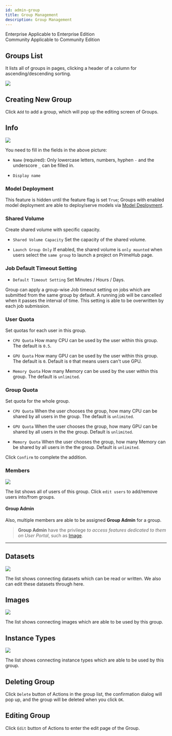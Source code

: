 ```yaml
---
id: admin-group
title: Group Management
description: Group Management
---
```


<div class="label-sect">
  <div class="ee-only tooltip">Enterprise
    <span class="tooltiptext">Applicable to Enterprise Edition</span>
  </div>
  <div class="ce-only tooltip">Community
    <span class="tooltiptext">Applicable to Community Edition</span>
  </div>
</div>

## Groups List

It lists all of groups in pages, clicking a header of a column for ascending/descending sorting.

![](assets/group_12_v27.png)

## Creating New Group

Click `Add` to add a group, which will pop up the editing screen of Groups.

## Info

![](assets/group_add_v33.png)

You need to fill in the fields in the above picture:

+ `Name` (required): Only lowercase letters, numbers, hyphen `-` and the underscore `_` can be filled in.

+ `Display name`

### Model Deployment

This feature is hidden until the feature flag is set `True`; Groups with enabled model deployment are able to deploy/serve models via [Model Deployment](../model-deployment-feature).

### Shared Volume

Create shared volume with specific capacity.

+ `Shared Volume Capacity` Set the capacity of the shared volume.

+ `Launch Group Only` If enabled, the shared volume is `only mounted` when users select the `same group` to launch a project on PrimeHub page.

### Job Default Timeout Setting

+ `Default Timeout Setting` Set Minutes / Hours / Days.

Group can apply a group-wise Job timeout setting on jobs which are submitted from the same group by default. A running job will be cancelled when it passes the interval of time. This setting is able to be overwritten by each job submission.

### User Quota

Set quotas for each user in this group.

+ `CPU Quota` How many CPU can be used by the user within this group. The default is `0.5`.

+ `GPU Quota` How many GPU can be used by the user within this group. The default is `0`. Default is `0` that means users can't use GPU.

+ `Memory Quota` How many Memory can be used by the user within this group. The default is `unlimited`.

### Group Quota

Set quota for the whole group.

+ `CPU Quota` When the user chooses the group, how many CPU can be shared by all users in the group. The default is `unlimited`.

+ `GPU Quota` When the user chooses the group, how many GPU can be shared by all users in the the group. Default is `unlimited`.

+ `Memory Quota` When the user chooses the group, how many Memory can be shared by all users in the the group. Default is `unlimited`.

Click `Confirm` to complete the addition.

### Members

![](assets/group_admin.png)

The list shows all of users of this group. Click `edit users` to add/remove users into/from groups.

#### Group Admin

Also, multiple members are able to be assigned **Group Admin** for a group.

>**Group Admin** have the privilege *to access features dedicated to them on User Portal*, such as [Image](../group-image).


---

## Datasets

![](assets/admin_group_ds_v25.png)

The list shows connecting datasets which can be read or written. We also can edit these datasets through here.

## Images

![](assets/admin_group_img_v27.png)

The list shows connecting images which are able to be used by this group.

## Instance Types

![](assets/admin_group_it_v31.png)

The list shows connecting instance types which are able to be used by this group.

## Deleting Group

Click `Delete` button of Actions in the group list, the confirmation dialog will pop up, and the group will be deleted when you click `OK`.

## Editing Group

Click `Edit` button of Actions to enter the edit page of the Group.
